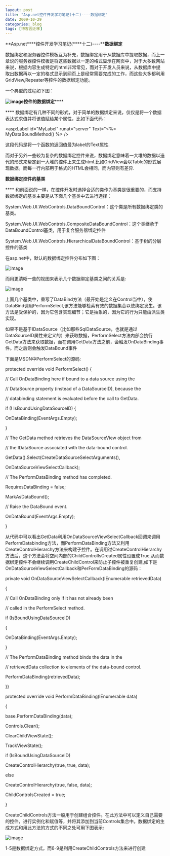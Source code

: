 ```yaml
---
layout: post
title: "Asp.net控件开发学习笔记(十二)----数据绑定"
date: 2009-10-29
categories: blog
tags: [博客园迁移]
---
```


**Asp.net****控件开发学习笔记\(****十二\)----****数据绑定**

数据绑定和服务器控件模板互为补充，数据绑定用于从数据库中提取数据，而上一章说的服务器控件模板是将这些数据以一定的格式显示在网页中，对于大多数网站来说，根据内容生成特定的html非常常见，而对于开发人员来说，从数据库中提取出数据再以一定的格式显示到网页上是经常需要完成的工作，而这些大多都利用GridView,Repeater等控件的数据绑定功能。

一个典型的过程如下图：

**![image](https://cdn.jsdelivr.net/gh/careyson/careyson.github.io@main/assets/images/2009-10-29-asp-net/asp-net-12-1.jpg)控件的数据绑定******

**** 数据绑定有几种不同的形式，对于简单的数据绑定来说，仅仅是将一个数据表达式求值并将该值赋给某个属性，比如下面代码：

<asp:Label id="MyLabel" runat="server" Text="<%= MyDataBoundMethod\(\) %> />

这段代码是将一个函数的返回值最为label的Text属性.

而对于另外一些较为复杂的数据绑定控件来说，数据绑定意味着一大堆的数据以迭代的形式来帮定到一大堆的控件上来生成html.比如GridView会以Table的形式展现数据。而每一行<tr>内部用于格式的HTML会相同，而内容则有差异.

**数据绑定控件的基类**

**** 和前面说的一样，在控件开发时选择合适的类作为基类是很重要的，而支持数据绑定的基类主要是从下面几个基类中去进行选择：

System.Web.UI.WebControls.DataBoundControl：这个类是所有数据绑定类的基类。

System.Web.UI.WebControls.CompositeDataBoundControl：这个类继承于DataBoundControl基类，用于复合服务器绑定控件

System.Web.UI.WebControls.HierarchicalDataBoundControl：基于树的分层控件的基类

在asp.net中，默认的数据绑定控件分布如下图：

![image](https://cdn.jsdelivr.net/gh/careyson/careyson.github.io@main/assets/images/2009-10-29-asp-net/asp-net-12-2.gif)

而用更清晰一些的视图来表示几个数据绑定基类之间的关系是:

![image](https://cdn.jsdelivr.net/gh/careyson/careyson.github.io@main/assets/images/2009-10-29-asp-net/asp-net-12-3.jpg)

上面几个基类中，重写了DataBind方法（最开始是定义在Control当中），使DataBind调用PerformSelect,该方法能够检索有效的数据集合以使绑定发生。该方法是受保护的，因为它包含实现细节；它是抽象的，因为它的行为只能由派生类实现。

如果不是基于IDataSource（比如那些SqlDataSource，也就是通过DataSourceID属性来定义的）来获取数据，PerformSelect方法内部会执行GetData方法来获取数据，而在调用GetData方法之前，会触发OnDataBinding事件。而之后则会触发DataBound事件

下面是MSDN中PerformSelect的源码:

protected override void PerformSelect\(\) \{ 

// Call OnDataBinding here if bound to a data source using the

// DataSource property \(instead of a DataSourceID\), because the

// databinding statement is evaluated before the call to GetData. 

if \(\! IsBoundUsingDataSourceID\) \{

OnDataBinding\(EventArgs.Empty\);

\} 

// The GetData method retrieves the DataSourceView object from 

// the IDataSource associated with the data-bound control. 

GetData\(\).Select\(CreateDataSourceSelectArguments\(\), 

OnDataSourceViewSelectCallback\);

// The PerformDataBinding method has completed.

RequiresDataBinding = false;

MarkAsDataBound\(\);

// Raise the DataBound event.

OnDataBound\(EventArgs.Empty\);

\}

从代码中可以看出GetData利用OnDataSourceViewSelectCallback回调来调用PerformDatabinding方法，而PerformDataBinding方法又利用CreateControlHierarchy方法来构建子控件。在调用过CreateControlHierarchy方法后，这个方法会将空间内部的ChildControlIsCreated属性设置成True,从而数据绑定控件不会继续调用CreateChildControl来防止子控件被重复创建,如下是OnDataSourceViewSelectCallback和PerFormDataBinding的源码：

private void OnDataSourceViewSelectCallback\(IEnumerable retrievedData\)

\{

// Call OnDataBinding only if it has not already been

// called in the PerformSelect method.

if \(IsBoundUsingDataSourceID\)

\{

OnDataBinding\(EventArgs.Empty\);

\}

// The PerformDataBinding method binds the data in the

// retrievedData collection to elements of the data-bound control.

PerformDataBinding\(retrievedData\);

\}\}

protected override void PerformDataBinding\(IEnumerable data\)

\{

base.PerformDataBinding\(data\);

Controls.Clear\(\);

ClearChildViewState\(\);

TrackViewState\(\);

if \(IsBoundUsingDataSourceID\)

CreateControlHierarchy\(true, true, data\);

else

CreateControlHierarchy\(true, false, data\);

ChildControlsCreated = true;

\}

CreateChildControls方法一般用于创建组合控件。在此方法中可以定义自己需要的控件，进行实例化和赋值等，并将其添加到当前Controls集合中。数据绑定的生成方式和用此方法的方式的不同之处可用下图表示:

![image](https://cdn.jsdelivr.net/gh/careyson/careyson.github.io@main/assets/images/2009-10-29-asp-net/asp-net-12-4.jpg)

1-5是数据绑定方式，而6-9是利用CreateChildControls方法来进行创建
